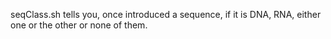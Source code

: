 seqClass.sh tells you, once introduced a sequence, if it is DNA, RNA, either one or the other or none of them.
